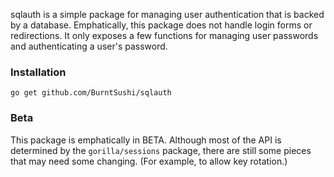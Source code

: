 sqlauth is a simple package for managing user authentication that is backed by 
a database. Emphatically, this package does not handle login forms or 
redirections. It only exposes a few functions for managing user passwords and 
authenticating a user's password.

### Installation

    go get github.com/BurntSushi/sqlauth


### Beta

This package is emphatically in BETA. Although most of the API is determined by 
the `gorilla/sessions` package, there are still some pieces that may need some 
changing. (For example, to allow key rotation.)

